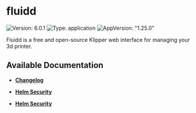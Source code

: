 # fluidd

![Version: 6.0.1](https://img.shields.io/badge/Version-6.0.1-informational?style=flat-square) ![Type: application](https://img.shields.io/badge/Type-application-informational?style=flat-square) ![AppVersion: "1.25.0"](https://img.shields.io/badge/AppVersion-"1.25.0"-informational?style=flat-square)

Fluidd is a free and open-source Klipper web interface for managing your 3d printer.

## Available Documentation

- [**Changelog**](CHANGELOG)

- [**Helm Security**](container-security)

- [**Helm Security**](helm-security)

